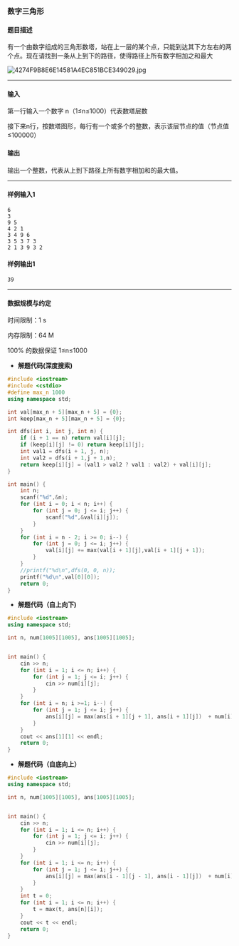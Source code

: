 ### 数字三角形

#### 题目描述

有一个由数字组成的三角形数塔，站在上一层的某个点，只能到达其下方左右的两个点。现在请找到一条从上到下的路径，使得路径上所有数字相加之和最大

![4274F9B8E6E14581A4EC851BCE349029.jpg](http://47.93.11.51:88/img/2019-05-26/4274F9B8E6E14581A4EC851BCE349029.jpg)

------

#### 输入

第一行输入一个数字 n（1≤n≤1000）代表数塔层数

接下来n行，按数塔图形，每行有一个或多个的整数，表示该层节点的值（节点值≤100000）

#### 输出

输出一个整数，代表从上到下路径上所有数字相加和的最大值。

------

#### 样例输入1

```
6
3
9 5
4 2 1
3 4 9 6
3 5 3 7 3
2 1 3 9 3 2
```

#### 样例输出1

```
39
```

------

#### 数据规模与约定

时间限制：1 s

内存限制：64 M

100% 的数据保证 1≤n≤1000

- **解题代码(深度搜索)**

```c++
#include <iostream>
#include <cstdio>
#define max_n 1000
using namespace std;

int val[max_n + 5][max_n + 5] = {0};
int keep[max_n + 5][max_n + 5] = {0};

int dfs(int i, int j, int n) {
    if (i + 1 == n) return val[i][j];
    if (keep[i][j] != 0) return keep[i][j];
    int val1 = dfs(i + 1, j, n);
    int val2 = dfs(i + 1,j + 1,n);
    return keep[i][j] = (val1 > val2 ? val1 : val2) + val[i][j];
}

int main() {
    int n;
    scanf("%d",&n);
    for (int i = 0; i < n; i++) {
        for (int j = 0; j <= i; j++) {
            scanf("%d",&val[i][j]);
        }
    }
    for (int i = n - 2; i >= 0; i--) {
        for (int j = 0; j <= i; j++) {
            val[i][j] += max(val[i + 1][j],val[i + 1][j + 1]);
        }
    }
    //printf("%d\n",dfs(0, 0, n));
    printf("%d\n",val[0][0]);
    return 0;
}
```

- **解题代码（自上向下)**

``` c++
#include <iostream>
using namespace std;

int n, num[1005][1005], ans[1005][1005];


int main() {
	cin >> n;
	for (int i = 1; i <= n; i++) {
		for (int j = 1; j <= i; j++) {
			cin >> num[i][j];
		}
	}
	for (int i = n; i >=1; i--) {
		for (int j = 1; j <= i; j++) {
			ans[i][j] = max(ans[i + 1][j + 1], ans[i + 1][j])  + num[i][j];
		}
	}
	cout << ans[1][1] << endl;
	return 0;
} 
```

- **解题代码（自底向上）**

```c++
#include <iostream>
using namespace std;

int n, num[1005][1005], ans[1005][1005];


int main() {
	cin >> n;
	for (int i = 1; i <= n; i++) {
		for (int j = 1; j <= i; j++) {
			cin >> num[i][j];
		}
	}
	for (int i = 1; i <= n; i++) {
		for (int j = 1; j <= i; j++) {
			ans[i][j] = max(ans[i - 1][j - 1], ans[i - 1][j])  + num[i][j];
		}
	}
	int t = 0;
	for (int i = 1; i <= n; i++) {
		t = max(t, ans[n][i]);
	}
	cout << t << endl;
	return 0;
} 
```

